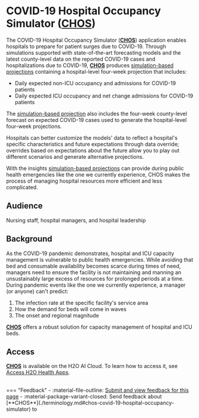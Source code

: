 # COVID-19 Hospital Occupancy Simulator ([CHOS](./terminology.md#chos-covid-19-hospital-occupancy-simulator]))


The COVID-19 Hospital Occupancy Simulator ([**CHOS**](./terminology.md#chos-covid-19-hospital-occupancy-simulator])) application enables hospitals to prepare for patient surges due to COVID-19. Through simulations supported with state-of-the-art forecasting models and the latest county-level data on the reported COVID-19 cases and hospitalizations due to COVID-19, [**CHOS**](./terminology.md#chos-covid-19-hospital-occupancy-simulator]) produces [simulation-based projections](./terms.md#simulation-based-projection) containing a hospital-level four-week projection that includes:

- Daily expected non-ICU occupancy and admissions for COVID-19 patients 
- Daily expected ICU occupancy and net change admissions for COVID-19 patients 

The [simulation-based projection](./terms.md#simulation-based-projection) also includes the four-week county-level forecast on expected COVID-19 cases used to generate the hospital-level four-week projections.

Hospitals can better customize the models' data to reflect a hospital's specific characteristics and future expectations through data override; overrides based on expectations about the future allow you to play out different scenarios and generate alternative projections.

With the insights [simulation-based projections](./terms.md#simulation-based-projection) can provide during public health emergencies like the one we currently experience, CHOS makes the process of managing hospital resources more efficient and less complicated.


## Audience 

Nursing staff, hospital managers, and hospital leadership

## Background 

As the COVID-19 pandemic demonstrates, hospital and ICU capacity management is vulnerable to public health emergencies. While avoiding that bed and consumable availability becomes scarce during times of need, managers need to ensure the facility is not maintaining and manning an unsustainably large excess of resources for prolonged periods at a time. During pandemic events like the one we currently experience, a manager (or anyone) can't predict:

1. The infection rate at the specific facility's service area
2. How the demand for beds will come in waves
3. The onset and regional magnitude 

[**CHOS**](./terminology.md#chos-covid-19-hospital-occupancy-simulator]) offers a robust solution for capacity management of hospital and ICU beds. 
## Access 

[**CHOS**](./terminology.md#chos-covid-19-hospital-occupancy-simulator]) is available on the H2O AI Cloud. To learn how to access it, see [Access H2O Health Apps]().




<br>
=== "Feedback"
    - :material-file-outline: <a href="https://github.com/h2oai/h2o-health/issues/new?assignees=5675sp&labels=chos%2Fdocumentation&template=chos_documentation_feedback.md&title=%5BCHOS+DOCS%5D" target="_blank">Submit and view feedback for this page</a>
    - :material-package-variant-closed: Send feedback about [**CHOS**](./terminology.md#chos-covid-19-hospital-occupancy-simulator) to <niki.athanasiadou@h2o.ai>
